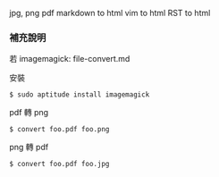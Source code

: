 jpg, png
pdf
markdown to html
vim to html
RST to html


### 補充說明

若
imagemagick: file-convert.md

安裝

	$ sudo aptitude install imagemagick

pdf 轉 png

	$ convert foo.pdf foo.png

png 轉 pdf

	$ convert foo.pdf foo.jpg
